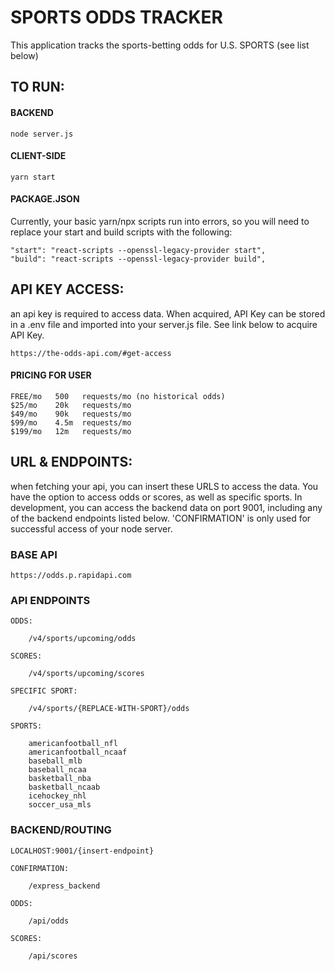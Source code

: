 # SPORTS ODDS TRACKER
This application tracks the sports-betting odds for U.S. SPORTS (see list below)
## TO RUN:
#### BACKEND
```
node server.js
```
#### CLIENT-SIDE
```
yarn start
```
#### PACKAGE.JSON
Currently, your basic yarn/npx scripts run into errors, so you will need to replace your start and build scripts with the following:
```
"start": "react-scripts --openssl-legacy-provider start",
"build": "react-scripts --openssl-legacy-provider build",
```
## API KEY ACCESS:
an api key is required to access data. When acquired, API Key can be stored in a .env file and imported into your server.js file. See link below to acquire API Key.
```
https://the-odds-api.com/#get-access
```
#### PRICING FOR USER
```
FREE/mo   500   requests/mo (no historical odds)
$25/mo    20k   requests/mo
$49/mo    90k   requests/mo
$99/mo    4.5m  requests/mo
$199/mo   12m   requests/mo
```
## URL & ENDPOINTS:
when fetching your api, you can insert these URLS to access the data. You have the option to access odds or scores, as well as specific sports. In development, you can access the backend data on port 9001, including any of the backend endpoints listed below. 'CONFIRMATION' is only used for successful access of your node server.
### BASE API
```
https://odds.p.rapidapi.com
```
### API ENDPOINTS
```
ODDS:

    /v4/sports/upcoming/odds

SCORES:

    /v4/sports/upcoming/scores

SPECIFIC SPORT:

    /v4/sports/{REPLACE-WITH-SPORT}/odds

SPORTS:

    americanfootball_nfl
    americanfootball_ncaaf
    baseball_mlb
    baseball_ncaa
    basketball_nba
    basketball_ncaab
    icehockey_nhl
    soccer_usa_mls
```
### BACKEND/ROUTING
```
LOCALHOST:9001/{insert-endpoint}

CONFIRMATION:

    /express_backend

ODDS:

    /api/odds

SCORES:

    /api/scores
```

